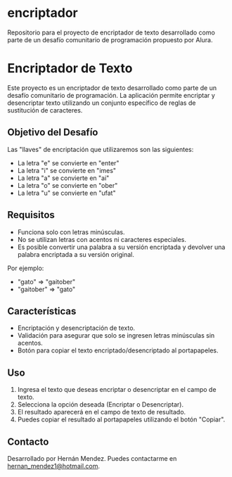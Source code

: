 # encriptador
Repositorio para el proyecto de encriptador de texto desarrollado como parte de un desafío comunitario de programación propuesto por Alura.
# Encriptador de Texto

Este proyecto es un encriptador de texto desarrollado como parte de un desafío comunitario de programación. 
La aplicación permite encriptar y desencriptar texto utilizando un conjunto específico de reglas de sustitución de caracteres.

## Objetivo del Desafío

Las "llaves" de encriptación que utilizaremos son las siguientes:

- La letra "e" se convierte en "enter"
- La letra "i" se convierte en "imes"
- La letra "a" se convierte en "ai"
- La letra "o" se convierte en "ober"
- La letra "u" se convierte en "ufat"

## Requisitos

- Funciona solo con letras minúsculas.
- No se utilizan letras con acentos ni caracteres especiales.
- Es posible convertir una palabra a su versión encriptada y devolver una palabra encriptada a su versión original.

Por ejemplo:
- "gato" => "gaitober"
- "gaitober" => "gato"

## Características

- Encriptación y desencriptación de texto.
- Validación para asegurar que solo se ingresen letras minúsculas sin acentos.
- Botón para copiar el texto encriptado/desencriptado al portapapeles.

## Uso

1. Ingresa el texto que deseas encriptar o desencriptar en el campo de texto.
2. Selecciona la opción deseada (Encriptar o Desencriptar).
3. El resultado aparecerá en el campo de texto de resultado.
4. Puedes copiar el resultado al portapapeles utilizando el botón "Copiar".

## Contacto

Desarrollado por Hernán Mendez. Puedes contactarme en hernan_mendez1@hotmail.com.
